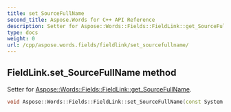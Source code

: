 ```yaml
---
title: set_SourceFullName
second_title: Aspose.Words for C++ API Reference
description: Setter for Aspose::Words::Fields::FieldLink::get_SourceFullName. 
type: docs
weight: 0
url: /cpp/aspose.words.fields/fieldlink/set_sourcefullname/
---
```

## FieldLink.set_SourceFullName method


Setter for [Aspose::Words::Fields::FieldLink::get_SourceFullName](../get_sourcefullname/).

```cpp
void Aspose::Words::Fields::FieldLink::set_SourceFullName(const System::String &value)
```

